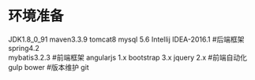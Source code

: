# 环境准备
JDK1.8_0_91 
maven3.3.9 
tomcat8 
mysql 5.6
Intellij IDEA-2016.1 
#后端框架
spring4.2  
mybatis3.2.3 
#前端框架
angularjs 1.x
bootstrap 3.x
jquery 2.x
#前端自动化
gulp
bower
#版本维护
git
